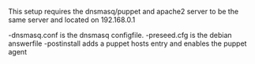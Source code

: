This setup requires the dnsmasq/puppet and apache2 server to be the same server and located on 192.168.0.1

-dnsmasq.conf is the dnsmasq configfile.
-preseed.cfg is the debian answerfile
-postinstall adds a puppet hosts entry and enables the puppet agent
